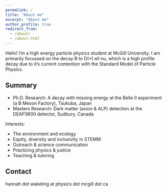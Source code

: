 ```yaml
---
permalink: /
title: "About me"
excerpt: "About me"
author_profile: true
redirect_from: 
  - /about/
  - /about.html
---
```


Hello! I’m a high energy particle physics student at McGill University. I am primarily focussed on the decay B to D(*) ell nu, which is a high profile decay due to it’s current contention with the Standard Model of Particle Physics.

Summary
-----
* Ph.D. Research: A decay with missing energy at the Belle II experiment (a B Meson Factory), Tsukuba, Japan
* Masters Research: Dark matter (axion & ALP) detection at the DEAP3600 detector, Sudbury, Canada

Interests:
* The environment and ecology
* Equity, diversity and inclusivity in STEMM
* Outreach & science communication
* Practicing physics & justice
* Teaching & tutoring

Contact
-----
hannah dot wakeling at physics dot mcgill dot ca